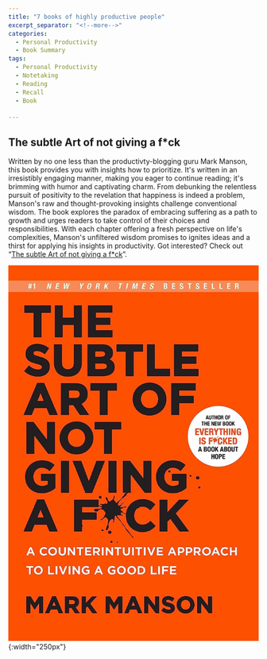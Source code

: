 ```yaml
---
title: "7 books of highly productive people"
excerpt_separator: "<!--more-->"
categories:
  - Personal Productivity
  - Book Summary
tags:
  - Personal Productivity
  - Notetaking
  - Reading
  - Recall
  - Book

---
```


## The subtle Art of not giving a f*ck
Written by no one less than the productivty-blogging guru Mark Manson, this book provides you with insights how to prioritize. It's written in an irresistibly engaging manner, making you eager to continue reading; it's brimming with humor and captivating charm.
From debunking the relentless pursuit of positivity to the revelation that happiness is indeed a problem, Manson's raw and thought-provoking insights challenge conventional wisdom. The book explores the paradox of embracing suffering as a path to growth and urges readers to take control of their choices and responsibilities. With each chapter offering a fresh perspective on life's complexities, Manson's unfiltered wisdom promises to ignites ideas and a thirst for applying his insights in productivity.
Got interested? Check out “[The subtle Art of not giving a f*ck](https://amzn.to/46BoPIR)”.

![image](/assets/images/book_cover_the_subtle_art.jpg){:width="250px"}